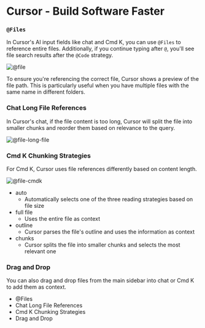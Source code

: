 # Cursor - Build Software Faster

### `@Files`

In Cursor's AI input fields like chat and Cmd K, you can use `@Files` to reference entire files.
Additionally, if you continue typing after `@`, you'll see file search results after the `@Code` strategy.

![@file](https://mintlify.s3-us-west-1.amazonaws.com/cursor/images/context/@file.png)

To ensure you're referencing the correct file, Cursor shows a preview of the file path. This is particularly useful when you have multiple files with the same name in different folders.

### Chat Long File References

In Cursor's chat, if the file content is too long, Cursor will split the file into smaller chunks and reorder them based on relevance to the query.

![@file-long-file](https://mintlify.s3-us-west-1.amazonaws.com/cursor/images/context/@file-long-file.png)

### Cmd K Chunking Strategies

For Cmd K, Cursor uses file references differently based on content length.

![@file-cmdk](https://mintlify.s3-us-west-1.amazonaws.com/cursor/images/context/@file-cmdk.png)

- auto
  - Automatically selects one of the three reading strategies based on file size
- full file
  - Uses the entire file as context
- outline
  - Cursor parses the file's outline and uses the information as context
- chunks
  - Cursor splits the file into smaller chunks and selects the most relevant one

### Drag and Drop

You can also drag and drop files from the main sidebar into chat or Cmd K to add them as context.

- @Files
- Chat Long File References
- Cmd K Chunking Strategies
- Drag and Drop
